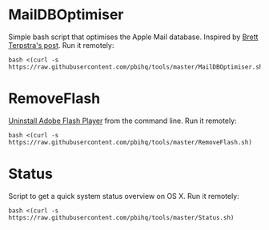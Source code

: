 MailDBOptimiser
===============
Simple bash script that optimises the Apple Mail database. Inspired by [Brett Terpstra's post][1]. Run it remotely:  

    bash <(curl -s https://raw.githubusercontent.com/pbihq/tools/master/MailDBOptimiser.sh)

[1]: http://brettterpstra.com/2015/10/27/vacuuming-mail-dot-app-on-el-capitan/

RemoveFlash
===========
[Uninstall Adobe Flash Player][2] from the command line. Run it remotely:  

    bash <(curl -s https://raw.githubusercontent.com/pbihq/tools/master/RemoveFlash.sh)

[2]: https://helpx.adobe.com/flash-player/kb/uninstall-flash-player-mac-os.html

Status
======
Script to get a quick system status overview on OS X. Run it remotely:

    bash <(curl -s https://raw.githubusercontent.com/pbihq/tools/master/Status.sh)

